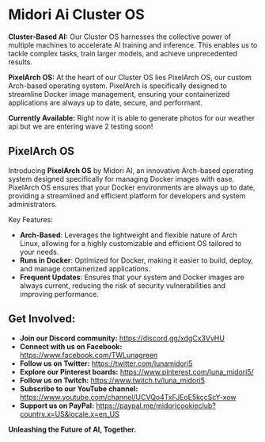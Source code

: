 # Midori Ai Cluster OS

**Cluster-Based AI:** Our Cluster OS harnesses the collective power of multiple machines to accelerate AI training and inference. This enables us to tackle complex tasks, train larger models, and achieve unprecedented results.

**PixelArch OS:** At the heart of our Cluster OS lies PixelArch OS, our custom Arch-based operating system. PixelArch is specifically designed to streamline Docker image management, ensuring your containerized applications are always up to date, secure, and performant.

**Currently Available:** Right now it is able to generate photos for our weather api but we are entering wave 2 testing soon!

## PixelArch OS

Introducing **PixelArch OS** by Midori AI, an innovative Arch-based operating system designed specifically for managing Docker images with ease. PixelArch OS ensures that your Docker environments are always up to date, providing a streamlined and efficient platform for developers and system administrators.

Key Features:
- **Arch-Based**: Leverages the lightweight and flexible nature of Arch Linux, allowing for a highly customizable and efficient OS tailored to your needs.
- **Runs in Docker**: Optimized for Docker, making it easier to build, deploy, and manage containerized applications.
- **Frequent Updates**: Ensures that your system and Docker images are always current, reducing the risk of security vulnerabilities and improving performance.

## Get Involved:

* **Join our Discord community:** https://discord.gg/xdgCx3VyHU
* **Connect with us on Facebook:** https://www.facebook.com/TWLunagreen
* **Follow us on Twitter:** https://twitter.com/lunamidori5
* **Explore our Pinterest boards:** https://www.pinterest.com/luna_midori5/
* **Follow us on Twitch:** https://www.twitch.tv/luna_midori5
* **Subscribe to our YouTube channel:** https://www.youtube.com/channel/UCVQo4TxFJEoE5kccScY-xow
* **Support us on PayPal:** https://paypal.me/midoricookieclub?country.x=US&locale.x=en_US

**Unleashing the Future of AI, Together.**